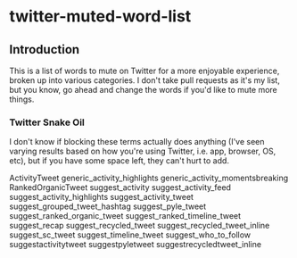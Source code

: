# twitter-muted-word-list

## Introduction

This is a list of words to mute on Twitter for a more enjoyable experience, broken up into various categories. I don't take pull requests as it's my list, but you know, go ahead and change the words if you'd like to mute more things.

### Twitter Snake Oil

I don't know if blocking these terms actually does anything (I've seen varying results based on how you're using Twitter, i.e. app, browser, OS, etc), but if you have some space left, they can't hurt to add.

ActivityTweet
generic_activity_highlights
generic_activity_momentsbreaking
RankedOrganicTweet
suggest_activity
suggest_activity_feed
suggest_activity_highlights
suggest_activity_tweet
suggest_grouped_tweet_hashtag
suggest_pyle_tweet
suggest_ranked_organic_tweet
suggest_ranked_timeline_tweet
suggest_recap
suggest_recycled_tweet
suggest_recycled_tweet_inline
suggest_sc_tweet
suggest_timeline_tweet
suggest_who_to_follow
suggestactivitytweet
suggestpyletweet
suggestrecycledtweet_inline
